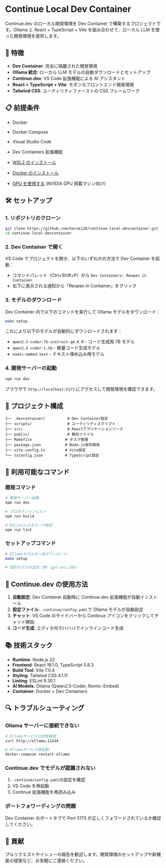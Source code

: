 # Continue Local Dev Container

Continue.dev のローカル開発環境を Dev Container で構築するプロジェクトです。Ollama と React + TypeScript + Vite を組み合わせて、ローカル LLM を使った開発環境を提供します。

## 🚀 特徴

- **Dev Container**: 完全に隔離された開発環境
- **Ollama 統合**: ローカル LLM モデルの自動ダウンロードとセットアップ
- **Continue.dev**: VS Code 拡張機能による AI アシスタント
- **React + TypeScript + Vite**: モダンなフロントエンド開発環境
- **Tailwind CSS**: ユーティリティファーストの CSS フレームワーク

## 📋 前提条件

- Docker
- Docker Compose
- Visual Studio Code
- Dev Containers 拡張機能

- [WSL2 のインストール](./docs/setup/wsl_install.md)
- [Docker のインストール](./docs/setup/docker_install.md)
- [GPU を使用する](./docs/setup/use_gpu.md) (NVIDIA GPU 搭載マシン向け)

## 🛠️ セットアップ

### 1. リポジトリのクローン

```bash
git clone https://github.com/haruki26/continue-local-devcontainer.git
cd continue-local-devcontainer
```

### 2. Dev Container で開く

VS Code でプロジェクトを開き、以下のいずれかの方法で Dev Container を起動：

- コマンドパレット（Ctrl+Shift+P）から `Dev Containers: Reopen in Container`
- 右下に表示される通知から「Reopen in Container」をクリック

### 3. モデルのダウンロード

Dev Container 内で以下のコマンドを実行して Ollama モデルをダウンロード：

```bash
make setup
```

これにより以下のモデルが自動的にダウンロードされます：

- `qwen2.5-coder:7b-instruct-q4_K_M` - コード生成用 7B モデル
- `qwen2.5-coder:1.5b` - 軽量コード生成モデル
- `nomic-embed-text` - テキスト埋め込み用モデル

### 4. 開発サーバーの起動

```bash
npm run dev
```

ブラウザで `http://localhost:5173` にアクセスして開発環境を確認できます。

## 📁 プロジェクト構成

```
├── .devcontainer/          # Dev Container設定
├── scripts/                # ユーティリティスクリプト
├── src/                    # Reactアプリケーションソース
├── public/                 # 静的ファイル
├── Makefile               # タスク管理
├── package.json           # Node.js依存関係
├── vite.config.ts         # Vite設定
└── tsconfig.json          # TypeScript設定
```

## 🔧 利用可能なコマンド

### 開発コマンド

```bash
# 開発サーバー起動
npm run dev

# プロダクションビルド
npm run build

# ESLintによるコード検証
npm run lint
```

### セットアップコマンド

```bash
# Ollamaモデルの一括ダウンロード
make setup

# 個別モデルの追加（例: gpt-oss:20b）
```

## 🤖 Continue.dev の使用方法

1. **自動設定**: Dev Container 起動時に Continue.dev 拡張機能が自動インストール
2. **設定ファイル**: `.continue/config.yaml`で Ollama モデルが自動設定
3. **チャット**: VS Code のサイドバーから Continue アイコンをクリックしてチャット開始
4. **コード生成**: エディタ内で`Ctrl+I`でインラインコード生成

## 📚 技術スタック

- **Runtime**: Node.js 22
- **Frontend**: React 19.1.0, TypeScript 5.8.3
- **Build Tool**: Vite 7.0.4
- **Styling**: Tailwind CSS 4.1.11
- **Linting**: ESLint 9.30.1
- **AI Models**: Ollama (Qwen2.5-Coder, Nomic-Embed)
- **Container**: Docker + Dev Containers

## 🔍 トラブルシューティング

### Ollama サーバーに接続できない

```bash
# Ollamaサービスの状態確認
curl http://ollama:11434

# Ollamaサービス再起動
docker-compose restart ollama
```

### Continue.dev でモデルが認識されない

1. `.continue/config.yaml`の設定を確認
2. VS Code を再起動
3. Continue 拡張機能を再読み込み

### ポートフォワーディングの問題

Dev Container のポートタブで Port 5173 が正しくフォワードされているか確認してください。

## 🤝 貢献

プルリクエストやイシューの報告を歓迎します。開発環境のセットアップや新機能の提案など、お気軽にご連絡ください。
